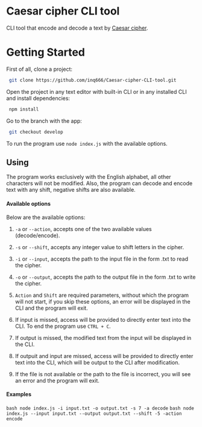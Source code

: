 # Caesar cipher CLI tool

 CLI tool that encode and decode a text by [Caesar cipher](https://en.wikipedia.org/wiki/Caesar_cipher).
 
# **Getting Started**
First of all, clone a project:
```bash
 git clone https://github.com/inq666/Caesar-cipher-CLI-tool.git
```

Open the project in any text editor with built-in CLI or in any installed CLI and install dependencies:
```bash
 npm install
```

Go to the branch with the app:
```bash
 git checkout develop
```

To run the program use `node index.js` with the available options.

## Using
The program works exclusively with the English alphabet, all other characters will not be modified. Also, the program can decode and encode text with any shift, negative shifts are also available.
#### Available options
Below are the available options:
1. `-a` or `--action`, accepts one of the two available values (decode/encode).
2. `-s` or `--shift`, accepts any integer value to shift letters in the cipher.
3. `-i` or `--input`, accepts the path to the input file in the form .txt to read the cipher.
4. `-o` or `--output`, accepts the path to the output file in the form .txt to write the cipher.

1. `Action` and `Shift` are required parameters, without which the program will not start, if you skip these options, an error will be displayed in the CLI and the program will exit.
2. If input is missed, access will be provided to directly enter text into the CLI. To end the program use `CTRL + C`.
3. If output is missed, the modified text from the input will be displayed in the CLI.
4. If outpuit and input are missed, access will be provided to directly enter text into the CLI, which will be output to the CLI after modification.
5. If the file is not available or the path to the file is incorrect, you will see an error and the program will exit.
#### Examples 
`` bash
node index.js -i input.txt -o output.txt -s 7 -a decode
``
`` bash
node index.js --input input.txt --output output.txt --shift -5 -action encode
``
